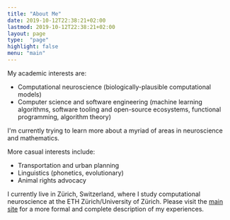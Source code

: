 ```yaml
---
title: "About Me"
date: 2019-10-12T22:38:21+02:00
lastmod: 2019-10-12T22:38:21+02:00
layout: page
type:  "page"
highlight: false
menu: "main"
---
```


My academic interests are:

* Computational neuroscience (biologically-plausible computational models)
* Computer science and software engineering (machine learning algorithms, software tooling and open-source ecosystems, functional programming, algorithm theory)

I'm currently trying to learn more about a myriad of areas in neuroscience and mathematics.

More casual interests include:

* Transportation and urban planning
* Linguistics (phonetics, evolutionary)
* Animal rights advocacy

I currently live in Zürich, Switzerland, where I study computational neuroscience at the ETH Zürich/University of Zürich. Please visit the [main site](https://vinayh.com) for a more formal and complete description of my experiences.
